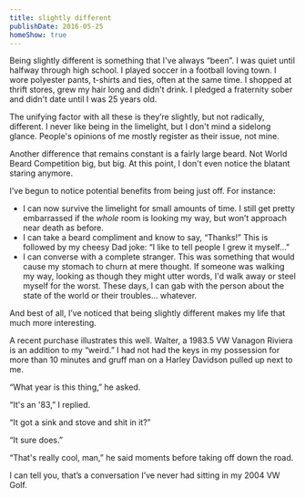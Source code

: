 ```yaml
---
title: slightly different
publishDate: 2016-05-25
homeShow: true
---
```


Being slightly different is something that I've always “been”. I was quiet until halfway through high school. I played soccer in a football loving town. I wore polyester pants, t-shirts and ties, often at the same time. I shopped at thrift stores, grew my hair long and didn't drink. I pledged a fraternity sober and didn't date until I was 25 years old.

The unifying factor with all these is they’re slightly, but not radically, different. I never like being in the limelight, but I don't mind a sidelong glance. People's opinions of me mostly register as their issue, not mine.

Another difference that remains constant is a fairly large beard. Not World Beard Competition big, but big. At this point, I don't even notice the blatant staring anymore.

I’ve begun to notice potential benefits from being just off. For instance:

* I can now survive the limelight for small amounts of time. I still get pretty embarrassed if the _whole_ room is looking my way, but won’t approach near death as before.
* I can take a beard compliment and know to say, “Thanks!” This is followed by my cheesy Dad joke: “I like to tell people I grew it myself...”
* I can converse with a complete stranger. This was something that would cause my stomach to churn at mere thought. If someone was walking my way, looking as though they might utter words, I'd walk away or steel myself for the worst. These days, I can gab with the person about the state of the world or their troubles… whatever.

And best of all, I’ve noticed that being slightly different makes my life that much more interesting.

A recent purchase illustrates this well. Walter, a 1983.5 VW Vanagon Riviera is an addition to my “weird.” I had not had the keys in my possession for more than 10 minutes and gruff man on a Harley Davidson pulled up next to me. 

“What year is this thing,” he asked.

“It's an '83,” I replied. 

“It got a sink and stove and shit in it?”

“It sure does.” 

“That's really cool, man,” he said moments before taking off down the road.

I can tell you, that’s a conversation I’ve never had sitting in my 2004 VW Golf.